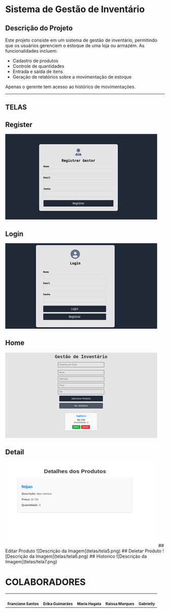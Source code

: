 # Sistema de Gestão de Inventário

## Descrição do Projeto

Este projeto consiste em um sistema de gestão de inventário, permitindo que os usuários gerenciem o estoque de uma loja ou armazém. As funcionalidades incluem:

- Cadastro de produtos
- Controle de quantidades
- Entrada e saída de itens
- Geração de relatórios sobre a movimentação de estoque

Apenas o gerente tem acesso ao histórico de movimentações.

---

## TELAS

## Register
![Descrição da Imagem](telas/tela1.png)
## Login
![Descrição da Imagem](telas/tela2.png)
## Home
![Descrição da Imagem](telas/tela3.png)
## Detail
<img src="telas/tela4.png" alt="Descrição da Imagem" width="480" height="270">
## Editar Produto
![Descrição da Imagem](telas/tela5.png)
## Deletar Produto
![Descrição da Imagem](telas/tela6.png)
## Historico
![Descrição da Imagem](telas/tela7.png)



# COLABORADORES

<table>
  <tr>
    <td align="center">
      <a href="https://github.com/fran-ss">
        <img src="https://avatars.githubusercontent.com/u/130516779?s=96&v=4" width="80px;" alt=""/><br />
        <sub><b>Franciane Santos</b></sub>
      </a>
    </td>
    <td align="center">
      <a href="https://github.com/Erikaguimaraes">
        <img src="https://avatars.githubusercontent.com/u/150470453?v=4" width="80px;" alt=""/><br />
        <sub><b>Erika Guimarães</b></sub>
      </a>
    </td>
    <td align="center">
      <a href="https://github.com/HagataEufrasia">
        <img src="https://avatars.githubusercontent.com/u/150397379?v=4" width="80px;" alt=""/><br />
        <sub><b>Maria Hagata</b></sub>
      </a>
    </td>
    <td align="center">
      <a href="https://github.com/RaissaMarques96">
        <img src="https://avatars.githubusercontent.com/u/150480047?v=4" width="80px;" alt=""/><br />
        <sub><b>Raissa Marques</b></sub>
      </a>
    </td>
    <td align="center">
      <a href="https://github.com/Gabrielly1704">
        <img src="https://avatars.githubusercontent.com/u/153733849?v=4" width="80px;" alt=""/><br />
        <sub><b>Gabrielly</b></sub>
      </a>
    </td>
  </tr>
</table>
